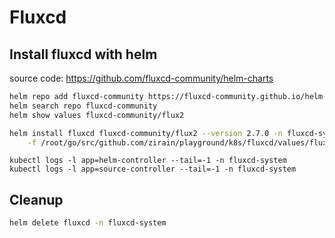 # Fluxcd

## Install fluxcd with helm

source code: https://github.com/fluxcd-community/helm-charts

```bash
helm repo add fluxcd-community https://fluxcd-community.github.io/helm-charts
helm search repo fluxcd-community
helm show values fluxcd-community/flux2

helm install fluxcd fluxcd-community/flux2 --version 2.7.0 -n fluxcd-system --create-namespace \
    -f /root/go/src/github.com/zirain/playground/k8s/fluxcd/values/fluxcd.values.yaml
```

```
kubectl logs -l app=helm-controller --tail=-1 -n fluxcd-system
kubectl logs -l app=source-controller --tail=-1 -n fluxcd-system
```

## Cleanup

```bash
helm delete fluxcd -n fluxcd-system
```